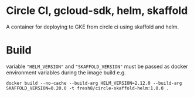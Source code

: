 # Circle CI, gcloud-sdk, helm, skaffold

A container for deploying to GKE from circle ci using skaffold and helm.

# Build

variable `"HELM_VERSION"` and `"SKAFFOLD_VERSION"` must be passed as docker environment variables during the image build e.g.

```
docker build --no-cache --build-arg HELM_VERSION=2.12.0 --build-arg SKAFFOLD_VERSION=0.20.0 -t fresh8/circle-skaffold-helm:1.0.0 .
```

